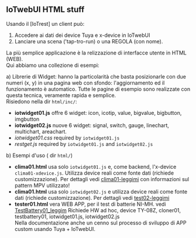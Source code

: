 ## IoTwebUI  HTML stuff

Usando il [IoTrest] un client può:
1. Accedere ai dati dei device Tuya e x-device in IoTwebUI
2. Lanciare una scena ('tap-tro-run) o una REGOLA (con nome).

La più semplice applicazione è la relizzazione di interfacce utente in HTML (WEB).<br>
Qui abbiamo una collezione di esempi:

a) Librerie di Widget: hanno la particolarità che basta posizionarle con due numeri (x, y) in una pagina web con sfondo: 
l'aggiornamento ed il funzionamento è automatico. Tutte le pagine di esempio sono realizzate con questa tecnica, veramente rapida e semplice.<br>
Risiedono nella dir `html/inc/`:
* **iotwidget01.js** offre 6 widget: icon, icotip, value, bigvalue, bigbutton, imgbutton
* **iotwidget02.js** nuove 6 widget: signal, switch, gauge, linechart, multichart, areachart.
* _iotwidget01.css_  required by `iotwidget01.js`
* _restget.js_  required by  `iotwidget01.js` and `iotwidget02.js`

b) Esempi d'uso ( dir `html/`)
* **clima01.html** usa solo  `iotwidget01.js` e, come backend, l'x-device `clima01-xdevice.js`.  Utilizza device reali come fonte dati (richiede customizzazione).
Per dettagli vedi [clima01-leggimi](https://github.com/msillano/IoTwebUI/blob/main/html/clima01-leggimi.md) con informazioni sul pattern MPV utilizzato!
* **clima01.html** usa solo  `iotwidget02.js` e utilizza device reali come fonte dati (richiede customizzazione).
Per dettagli vedi [test02-leggimi](https://github.com/msillano/IoTwebUI/blob/main/html/test02-leggimi.md) 
* **tester01.html** vera WEB APP, per il test di batterie NI-MH. vedi [TestBattery01_leggim](https://github.com/msillano/IoTwebUI/blob/main/addon/TestBattery01_leggimi.pdf)
   Richiede HW ad hoc, device TY-08Z, cloner01, testbattery01, iotwidget01.js, iotwidget02.js<br>
   Nella documentazione anche un cenno sul processo di sviluppo di APP custom usando Tuya + IoTwebUI.

